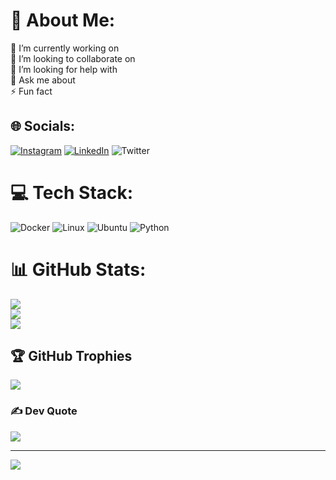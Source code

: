 
# 💫 About Me:
🔭 I’m currently working on<br>👯 I’m looking to collaborate on<br>🤝 I’m looking for help with<br>💬 Ask me about<br>⚡ Fun fact


## 🌐 Socials:
[![Instagram](https://img.shields.io/badge/Instagram-%23E4405F.svg?logo=Instagram&logoColor=white)](https://www.instagram.com/ssahinarif/) [![LinkedIn](https://img.shields.io/badge/LinkedIn-%230077B5.svg?logo=linkedin&logoColor=white)](https://www.linkedin.com/in/arif-%C5%9Fahin-8890b6329/) ![Twitter](https://img.shields.io/badge/Twitter-%23000000.svg?logo=X&logoColor=white)

# 💻 Tech Stack:
![Docker](https://img.shields.io/badge/Docker-%2302569B.svg?logo=Docker&logoColor=white) ![Linux](https://img.shields.io/badge/Linux-%23000000.svg?logo=Linux&logoColor=white) ![Ubuntu](https://img.shields.io/badge/Ubuntu-%23E95420.svg?logo=Ubuntu&logoColor=white) ![Python](https://img.shields.io/badge/Python-%233776AB.svg?logo=Python&logoColor=white)
# 📊 GitHub Stats:
![](https://github-readme-stats.vercel.app/api?username=arifshn&theme=radical&hide_border=false&include_all_commits=true&count_private=true)<br/>
![](https://github-readme-streak-stats.herokuapp.com/?user=arifshn&theme=radical&hide_border=false)<br/>
![](https://github-readme-stats.vercel.app/api/top-langs/?username=arifshn&theme=radical&hide_border=false&include_all_commits=true&count_private=true&layout=compact)

## 🏆 GitHub Trophies
![](https://github-profile-trophy.vercel.app/?username=arifshn&theme=radical&no-frame=true&no-bg=false&margin-w=4)

### ✍️ Dev Quote
![](https://quotes-github-readme.vercel.app/api?type=horizontal&theme=radical)

---
[![](https://visitcount.itsvg.in/api?id=Harifshn&icon=0&color=5)](https://visitcount.itsvg.in)

<!-- Proudly created with GPRM ( https://gprm.itsvg.in ) -->

